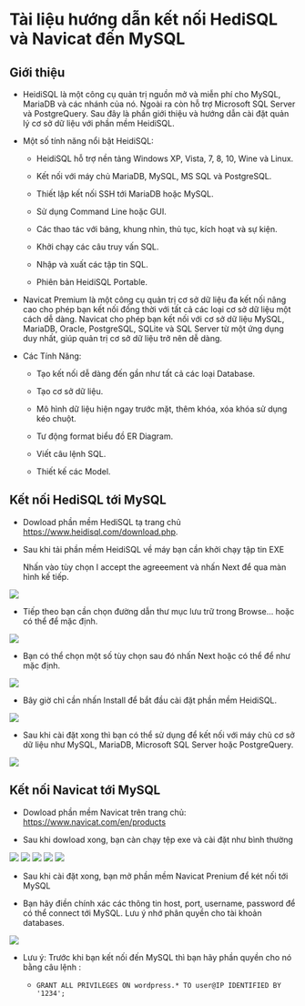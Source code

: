 # Tài liệu hướng dẫn kết nối HediSQL và Navicat đến MySQL

## Giới thiệu

- HeidiSQL là một công cụ quản trị nguồn mở và miễn phí cho MySQL, MariaDB và các nhánh của nó. Ngoài ra còn hỗ trợ Microsoft SQL Server và PostgreQuery. Sau đây là phần giới thiệu và hướng dẫn cài đặt quản lý cơ sở dữ liệu với phần mềm HeidiSQL.
- Một số tính năng nổi bật HeidiSQL:

    - HeidiSQL hỗ trợ nền tảng Windows XP, Vista, 7, 8, 10, Wine và Linux.

    - Kết nối với máy chủ MariaDB, MySQL, MS SQL và PostgreSQL.

    - Thiết lập kết nối SSH tới MariaDB hoặc MySQL.

    - Sử dụng Command Line hoặc GUI.

    - Các thao tác với bảng, khung nhìn, thủ tục, kích hoạt và sự kiện.
    
    - Khởi chạy các câu truy vấn SQL.
    
    - Nhập và xuất các tập tin SQL.
    
    - Phiên bản HeidiSQL Portable.

- Navicat Premium là một công cụ quản trị cơ sở dữ liệu đa kết nối nâng cao cho phép bạn kết nối đồng thời với tất cả các loại cơ sở dữ liệu một cách dễ dàng. Navicat cho phép bạn kết nối với cơ sở dữ liệu MySQL, MariaDB, Oracle, PostgreSQL, SQLite và SQL Server từ một ứng dụng duy nhất, giúp quản trị cơ sở dữ liệu trở nên dễ dàng.

- Các Tính Năng:

    - Tạo kết nối dễ dàng đến gần như tất cả các loại Database.

    - Tạo cơ sở dữ liệu.

    - Mô hình dữ liệu hiện ngay trước mặt, thêm khóa, xóa khóa sử dụng kéo chuột.

    -  Tư động format biểu đồ ER Diagram.

    - Viết câu lệnh SQL.

    - Thiết kế các Model.

## Kết nối HediSQL tới MySQL

- Dowload phần mềm HediSQL tạ trang chủ https://www.heidisql.com/download.php.

- Sau khi tải phần mềm HeidiSQL về máy bạn cần khởi chạy tập tin EXE

    Nhấn vào tùy chọn I accept the agreeement và nhấn Next để qua màn hình kế tiếp.

<img src="https://imgur.com/ThuWlyy.png">

- Tiếp theo bạn cần chọn đường dẫn thư mục lưu trữ trong Browse… hoặc có thể để mặc định.

<img src="https://imgur.com/LzSwMEZ.png">

- Bạn có thể chọn một số tùy chọn sau đó nhấn Next hoặc có thể để như mặc định.

<img src="https://imgur.com/FmiETB9.png">

- Bây giờ chỉ cần nhấn Install để bắt đầu cài đặt phần mềm HeidiSQL.

<img src="https://imgur.com/m81ADKq.png">

- Sau khi cài đặt xong thì bạn có thể sử dụng để kết nối với máy chủ cơ sở dữ liệu như MySQL, MariaDB, Microsoft SQL Server hoặc PostgreQuery.

<img src="https://imgur.com/Lea7enx.png">

## Kết nối Navicat tới MySQL

- Dowload phần mềm Navicat trên trang chủ: https://www.navicat.com/en/products

- Sau khi dowload xong, bạn càn chạy tệp exe và cài đặt như bình thường

<img src="https://imgur.com/iy8Mpik.png">

<img src="https://imgur.com/9lUmmms.png">

<img src="https://imgur.com/nLjBCnh.png">

<img src="https://imgur.com/tVkHqhR.png">

<img src="https://imgur.com/0gCNPDH.png">

- Sau khi cài đặt xong, bạn mở phần mềm Navicat Prenium để két nối tới MySQL

- Bạn hãy điền chính xác các thông tin host, port, username, password để có thể connect tới MySQL. Lưu ý nhớ phân quyền cho tài khoản databases.

<img src="https://imgur.com/qkcfzWd.png">

- Lưu ý: Trước khi bạn kết nối đến MySQL thì bạn hãy phần quyền cho nó bằng câu lệnh :

    - ` GRANT ALL PRIVILEGES ON wordpress.* TO user@IP IDENTIFIED BY '1234'; `

